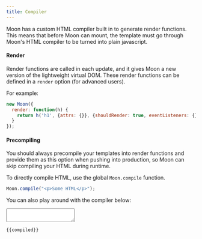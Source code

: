 ```yaml
---
title: Compiler
---
```


Moon has a custom HTML compiler built in to generate render functions. This means that before Moon can mount, the template must go through Moon's HTML compiler to be turned into plain javascript.

#### Render

Render functions are called in each update, and it gives Moon a new version of the lightweight virtual DOM. These render functions can be defined in a `render` option (for advanced users).

For example:

```js
new Moon({
  render: function(h) {
    return h('h1', {attrs: {}}, {shouldRender: true, eventListeners: {}}, 'Hello Moon!'); // same as <h1>Hello Moon!</h1>
  }
});
```

#### Precompiling

You should always precompile your templates into render functions and provide them as this option when pushing into production, so Moon can skip compiling your HTML during runtime.

To directly compile HTML, use the global `Moon.compile` function.

```js
Moon.compile("<p>Some HTML</p>");
```

You can also play around with the compiler below:

<div id="compiler" class="example"><textarea m-on:input="compile"></textarea><pre><code data-nohighlight="true" m-literal:style="'color: ' + (err ? 'red' : '')">{{compiled}}</code></pre></div>

<script>
new Moon({
  el: "#compiler",
  data: {
    compiled: function() {},
    err: false,
  },
  methods: {
    compile: function(event) {
      var app = this;
      app.set('err', false);
      console.error = function(msg) {
        app.set('compiled', msg)
        app.set('err', 'true');
      }
      var textareaVal = event.target.value;
      if(textareaVal) {
        var val = Moon.compile(textareaVal);
        if(!this.get('err')) {
          this.set('compiled', val);
          this.set('err', false);
          console.log(this.get('compiled'))
        }
      }
    }
  }
});
</script>

